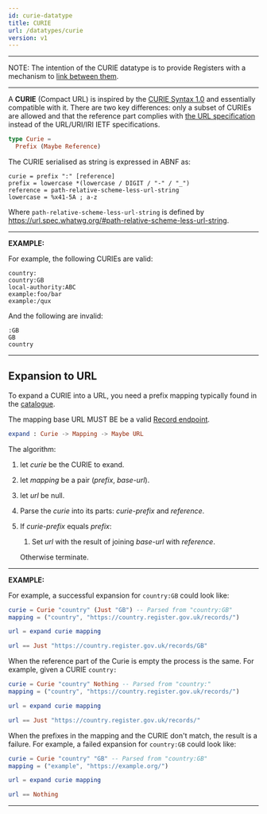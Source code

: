 ```yaml
---
id: curie-datatype
title: CURIE
url: /datatypes/curie
version: v1
---
```


***
NOTE: The intention of the CURIE datatype is to provide Registers with a
mechanism to [link between them](/v1/data-model#link).
***

A **CURIE** (Compact URL) is inspired by the [CURIE Syntax 1.0](@curie) and
essentially compatible with it. There are two key differences: only a subset
of CURIEs are allowed and that the reference part complies with [the URL
specification](@url) instead of the URL/URI/IRI IETF specifications.

```elm
type Curie =
  Prefix (Maybe Reference)
```

The CURIE serialised as string is expressed in ABNF as:

```abnf
curie = prefix ":" [reference]
prefix = lowercase *(lowercase / DIGIT / "-" / "_")
reference = path-relative-scheme-less-url-string
lowercase = %x41-5A ; a-z
```

Where `path-relative-scheme-less-url-string` is defined by
https://url.spec.whatwg.org/#path-relative-scheme-less-url-string.


***
**EXAMPLE:**

For example, the following CURIEs are valid:

```
country:
country:GB
local-authority:ABC
example:foo/bar
example:/qux
```

And the following are invalid:

```
:GB
GB
country
```
***

## Expansion to URL

To expand a CURIE into a URL, you need a prefix mapping typically found in the
[catalogue](/v1/glossary/catalogue).

The mapping base URL MUST BE be a valid [Record endpoint](/v1/rest-api/records#get-a-record).

```elm
expand : Curie -> Mapping -> Maybe URL
```

The algorithm:

1. let _curie_ be the CURIE to exand.
1. let _mapping_ be a pair (_prefix_, _base-url_).
1. let _url_ be null.
1. Parse the _curie_ into its parts: _curie-prefix_ and _reference_.
1. If _curie-prefix_ equals _prefix_:
   1. Set _url_ with the result of joining _base-url_ with _reference_.

   Otherwise terminate.


***
**EXAMPLE:**

For example, a successful expansion for `country:GB` could look like:

```elm
curie = Curie "country" (Just "GB") -- Parsed from "country:GB"
mapping = ("country", "https://country.register.gov.uk/records/")

url = expand curie mapping

url == Just "https://country.register.gov.uk/records/GB"
```

When the reference part of the Curie is empty the process is the same. For
example, given a CURIE `country:`

```elm
curie = Curie "country" Nothing -- Parsed from "country:"
mapping = ("country", "https://country.register.gov.uk/records/")

url = expand curie mapping

url == Just "https://country.register.gov.uk/records/"
```

When the prefixes in the mapping and the CURIE don't match, the result is a
failure. For example, a failed expansion for `country:GB` could look like:

```elm
curie = Curie "country" "GB" -- Parsed from "country:GB"
mapping = ("example", "https://example.org/")

url = expand curie mapping

url == Nothing
```
***
